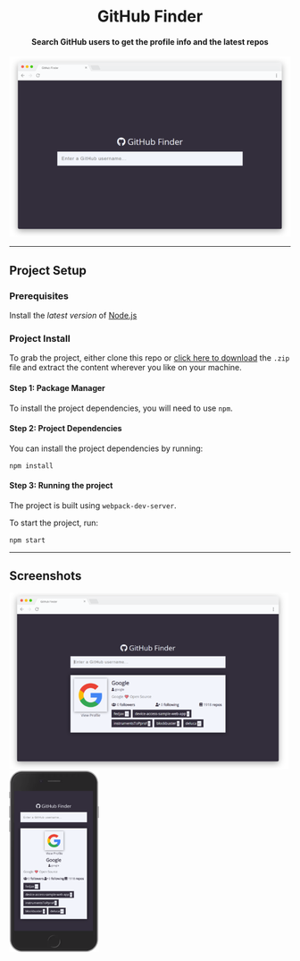 <div align="center">
  <h1>GitHub Finder</h1>

  <h4>Search GitHub users to get the profile info and the latest repos</h4>

  <img src="screenshot-1.png" width="600">
</div>

---

## Project Setup

### Prerequisites

Install the _latest version_ of [Node.js](http://nodejs.org)

### Project Install

To grab the project, either clone this repo or [click here to download](https://github.com/arongordos/github-finder/archive/main.zip) the `.zip` file and extract the content wherever you like on your machine.

#### Step 1: Package Manager

To install the project dependencies, you will need to use `npm`.

#### Step 2: Project Dependencies

You can install the project dependencies by running:

```
npm install
```

#### Step 3: Running the project
The project is built using `webpack-dev-server`.

To start the project, run:

```
npm start
```

---

<div>
  <h2>Screenshots</h2>
  <img src="screenshot-2.png" width="500">
  <img src="screenshot-3.png" width="160">
</div>
